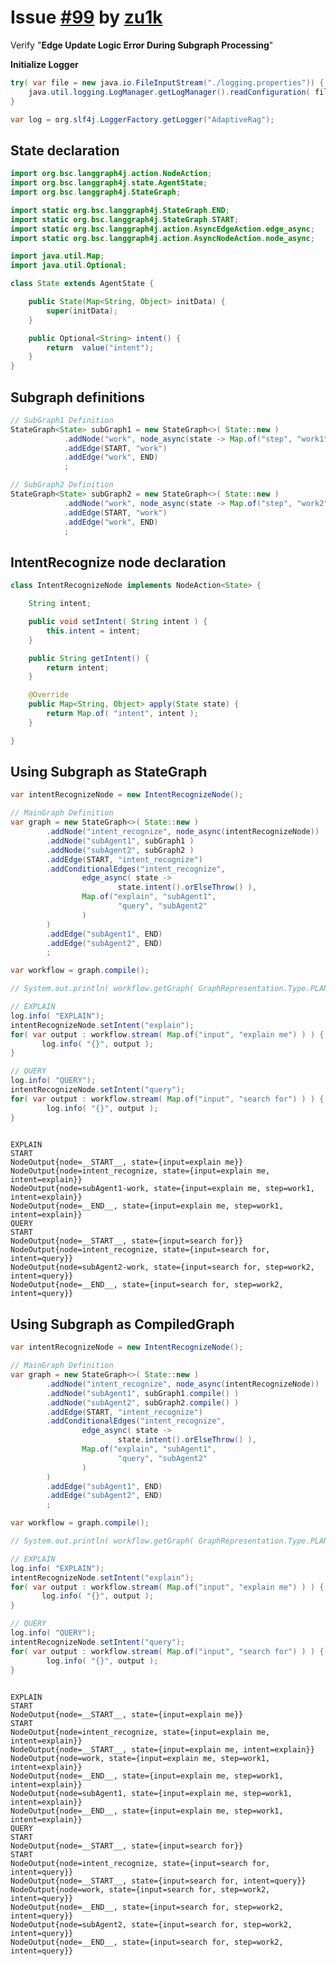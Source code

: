 # Issue [#99](https://github.com/bsorrentino/langgraph4j/issues/99) by [zu1k](https://github.com/zu1k)

Verify "**Edge Update Logic Error During Subgraph Processing**" 


**Initialize Logger**


```java
try( var file = new java.io.FileInputStream("./logging.properties")) {
    java.util.logging.LogManager.getLogManager().readConfiguration( file );
}

var log = org.slf4j.LoggerFactory.getLogger("AdaptiveRag");

```

## State declaration


```java
import org.bsc.langgraph4j.action.NodeAction;
import org.bsc.langgraph4j.state.AgentState;
import org.bsc.langgraph4j.StateGraph;

import static org.bsc.langgraph4j.StateGraph.END;
import static org.bsc.langgraph4j.StateGraph.START;
import static org.bsc.langgraph4j.action.AsyncEdgeAction.edge_async;
import static org.bsc.langgraph4j.action.AsyncNodeAction.node_async;

import java.util.Map;
import java.util.Optional;

class State extends AgentState {

    public State(Map<String, Object> initData) {
        super(initData);
    }

    public Optional<String> intent() {
        return  value("intent");
    }
}

```

## Subgraph definitions


```java
// SubGraph1 Definition
StateGraph<State> subGraph1 = new StateGraph<>( State::new )
            .addNode("work", node_async(state -> Map.of("step", "work1")))
            .addEdge(START, "work")
            .addEdge("work", END)
            ;

// SubGraph2 Definition
StateGraph<State> subGraph2 = new StateGraph<>( State::new )
            .addNode("work", node_async(state -> Map.of("step", "work2")))
            .addEdge(START, "work")
            .addEdge("work", END)
            ;

```

## IntentRecognize node declaration


```java
class IntentRecognizeNode implements NodeAction<State> {

    String intent;

    public void setIntent( String intent ) {
        this.intent = intent;
    }

    public String getIntent() {
        return intent;
    }

    @Override
    public Map<String, Object> apply(State state) {
        return Map.of( "intent", intent );
    }

}

```

## Using Subgraph as StateGraph


```java
var intentRecognizeNode = new IntentRecognizeNode();

// MainGraph Definition
var graph = new StateGraph<>( State::new )
        .addNode("intent_recognize", node_async(intentRecognizeNode))
        .addNode("subAgent1", subGraph1 )
        .addNode("subAgent2", subGraph2 )
        .addEdge(START, "intent_recognize")
        .addConditionalEdges("intent_recognize",
                edge_async( state ->
                        state.intent().orElseThrow() ),
                Map.of("explain", "subAgent1",
                        "query", "subAgent2"
                )
        )
        .addEdge("subAgent1", END)
        .addEdge("subAgent2", END)
        ;

var workflow = graph.compile();

// System.out.println( workflow.getGraph( GraphRepresentation.Type.PLANTUML, "", false ));

// EXPLAIN
log.info( "EXPLAIN");
intentRecognizeNode.setIntent("explain");
for( var output : workflow.stream( Map.of("input", "explain me") ) ) {
       log.info( "{}", output );
}

// QUERY
log.info( "QUERY");
intentRecognizeNode.setIntent("query");
for( var output : workflow.stream( Map.of("input", "search for") ) ) {
        log.info( "{}", output );
}
         

```

    EXPLAIN 
    START 
    NodeOutput{node=__START__, state={input=explain me}} 
    NodeOutput{node=intent_recognize, state={input=explain me, intent=explain}} 
    NodeOutput{node=subAgent1-work, state={input=explain me, step=work1, intent=explain}} 
    NodeOutput{node=__END__, state={input=explain me, step=work1, intent=explain}} 
    QUERY 
    START 
    NodeOutput{node=__START__, state={input=search for}} 
    NodeOutput{node=intent_recognize, state={input=search for, intent=query}} 
    NodeOutput{node=subAgent2-work, state={input=search for, step=work2, intent=query}} 
    NodeOutput{node=__END__, state={input=search for, step=work2, intent=query}} 


## Using Subgraph as CompiledGraph


```java
var intentRecognizeNode = new IntentRecognizeNode();

// MainGraph Definition
var graph = new StateGraph<>( State::new )
        .addNode("intent_recognize", node_async(intentRecognizeNode))
        .addNode("subAgent1", subGraph1.compile() )
        .addNode("subAgent2", subGraph2.compile() )
        .addEdge(START, "intent_recognize")
        .addConditionalEdges("intent_recognize",
                edge_async( state ->
                        state.intent().orElseThrow() ),
                Map.of("explain", "subAgent1",
                        "query", "subAgent2"
                )
        )
        .addEdge("subAgent1", END)
        .addEdge("subAgent2", END)
        ;

var workflow = graph.compile();

// System.out.println( workflow.getGraph( GraphRepresentation.Type.PLANTUML, "", false ));

// EXPLAIN
log.info( "EXPLAIN");
intentRecognizeNode.setIntent("explain");
for( var output : workflow.stream( Map.of("input", "explain me") ) ) {
       log.info( "{}", output );
}

// QUERY
log.info( "QUERY");
intentRecognizeNode.setIntent("query");
for( var output : workflow.stream( Map.of("input", "search for") ) ) {
        log.info( "{}", output );
}
         

```

    EXPLAIN 
    START 
    NodeOutput{node=__START__, state={input=explain me}} 
    START 
    NodeOutput{node=intent_recognize, state={input=explain me, intent=explain}} 
    NodeOutput{node=__START__, state={input=explain me, intent=explain}} 
    NodeOutput{node=work, state={input=explain me, step=work1, intent=explain}} 
    NodeOutput{node=__END__, state={input=explain me, step=work1, intent=explain}} 
    NodeOutput{node=subAgent1, state={input=explain me, step=work1, intent=explain}} 
    NodeOutput{node=__END__, state={input=explain me, step=work1, intent=explain}} 
    QUERY 
    START 
    NodeOutput{node=__START__, state={input=search for}} 
    START 
    NodeOutput{node=intent_recognize, state={input=search for, intent=query}} 
    NodeOutput{node=__START__, state={input=search for, intent=query}} 
    NodeOutput{node=work, state={input=search for, step=work2, intent=query}} 
    NodeOutput{node=__END__, state={input=search for, step=work2, intent=query}} 
    NodeOutput{node=subAgent2, state={input=search for, step=work2, intent=query}} 
    NodeOutput{node=__END__, state={input=search for, step=work2, intent=query}} 

